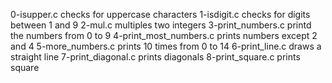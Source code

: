 0-isupper.c checks for uppercase characters
1-isdigit.c checks for digits between 1 and 9
2-mul.c multiples two integers
3-print_numbers.c printd the numbers from 0 to 9
4-print_most_numbers.c prints numbers except 2 and 4
5-more_numbers.c prints 10 times from 0 to 14
6-print_line.c draws a straight line
7-print_diagonal.c prints diagonals
8-print_square.c prints square
